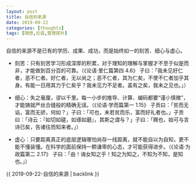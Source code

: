 ```yaml
---
layout: post
title: 自信的来源
date: 2019-09-22
categories: [thoughts]
tags: [随想,论语,管理提升]
---
```


自信的来源不是已有的学历、成果、成功，而是始终如一的刻苦、细心与虚心。

* 刻苦：只有刻苦学习形成深厚的积累，对于理知的理解与掌握才不至于似是而非，才能做到百分百的可靠。（《论语·里仁篇第四 4.6》 子曰：「我未见好仁者，恶不仁者。好仁者，无以尚之；恶不仁者，其为仁矣，不使不仁者加乎其身。有能一日用其力于仁矣乎？我未见力不足者。盖有之矣，我未之见也。」）

* 细心：失之毫厘，谬以千里。每一小步的推导、计算、编码都要“谨小慎微”，才能铸就严丝合缝般的精确无误。（《论语·学而篇第一 1.15》 子贡曰：「贫而无谄，富而无骄，何如？」子曰：「可也，未若贫而乐，富而好礼者也。」子贡曰：「诗云：『如切如磋，如琢如磨』，其斯之谓与？」子曰：「赐也，始可与言诗已矣，告诸往而知来者。」）

* 虚心：只要距离真正的底层逻辑哪怕尚存一线距离，就不能自以为自知，更不能不懂装懂。在科学的面前保持一颗谦卑的心态，才可能获得进步。（《论语·为政篇第二 2.17》 子曰：「由！诲女知之乎！知之为知之，不知为不知，是知也。」）

{{ 2019-09-22-自信的来源 | backlink }}
